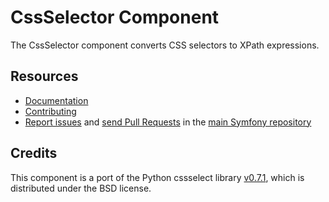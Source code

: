 CssSelector Component
=====================

The CssSelector component converts CSS selectors to XPath expressions.

Resources
---------

  * [Documentation](https://symfony.com/doc/current/components/css_selector.html)
  * [Contributing](https://symfony.com/doc/current/contributing/index.php)
  * [Report issues](https://github.com/symfony/symfony/issues) and
    [send Pull Requests](https://github.com/symfony/symfony/pulls)
    in the [main Symfony repository](https://github.com/symfony/symfony)

Credits
-------

This component is a port of the Python cssselect library
[v0.7.1](https://github.com/SimonSapin/cssselect/releases/tag/v0.7.1),
which is distributed under the BSD license.
